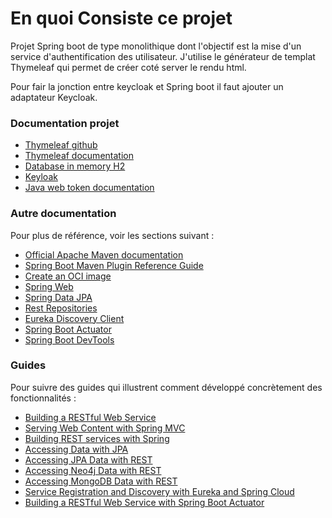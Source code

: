 # En quoi Consiste ce projet
Projet Spring boot de type monolithique dont l'objectif est la mise d'un service d'authentification des utilisateur.
J'utilise le générateur de templat Thymeleaf qui permet de créer coté server le rendu html.

Pour fair la jonction entre keycloak et Spring boot il faut ajouter un adaptateur Keycloak.

### Documentation projet

* [Thymeleaf github](https://github.com/thymeleaf)
* [Thymeleaf documentation](https://www.thymeleaf.org/documentation.html)
* [Database in memory H2 ](https://www.h2database.com/html/main.html)
* [Keyloak](https://www.keycloak.org/)
* [Java web token documentation](https://jwt.io/introduction)

### Autre documentation 
Pour plus de référence, voir les sections suivant :

* [Official Apache Maven documentation](https://maven.apache.org/guides/index.html)
* [Spring Boot Maven Plugin Reference Guide](https://docs.spring.io/spring-boot/docs/2.4.5/maven-plugin/reference/html/)
* [Create an OCI image](https://docs.spring.io/spring-boot/docs/2.4.5/maven-plugin/reference/html/#build-image)
* [Spring Web](https://docs.spring.io/spring-boot/docs/2.4.5/reference/htmlsingle/#boot-features-developing-web-applications)
* [Spring Data JPA](https://docs.spring.io/spring-boot/docs/2.4.5/reference/htmlsingle/#boot-features-jpa-and-spring-data)
* [Rest Repositories](https://docs.spring.io/spring-boot/docs/2.4.5/reference/htmlsingle/#howto-use-exposing-spring-data-repositories-rest-endpoint)
* [Eureka Discovery Client](https://docs.spring.io/spring-cloud-netflix/docs/current/reference/html/#service-discovery-eureka-clients)
* [Spring Boot Actuator](https://docs.spring.io/spring-boot/docs/2.4.5/reference/htmlsingle/#production-ready)
* [Spring Boot DevTools](https://docs.spring.io/spring-boot/docs/2.4.5/reference/htmlsingle/#using-boot-devtools)

### Guides
Pour suivre des guides qui illustrent comment développé concrètement des fonctionnalités : 

* [Building a RESTful Web Service](https://spring.io/guides/gs/rest-service/)
* [Serving Web Content with Spring MVC](https://spring.io/guides/gs/serving-web-content/)
* [Building REST services with Spring](https://spring.io/guides/tutorials/bookmarks/)
* [Accessing Data with JPA](https://spring.io/guides/gs/accessing-data-jpa/)
* [Accessing JPA Data with REST](https://spring.io/guides/gs/accessing-data-rest/)
* [Accessing Neo4j Data with REST](https://spring.io/guides/gs/accessing-neo4j-data-rest/)
* [Accessing MongoDB Data with REST](https://spring.io/guides/gs/accessing-mongodb-data-rest/)
* [Service Registration and Discovery with Eureka and Spring Cloud](https://spring.io/guides/gs/service-registration-and-discovery/)
* [Building a RESTful Web Service with Spring Boot Actuator](https://spring.io/guides/gs/actuator-service/)

